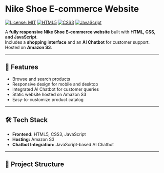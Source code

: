 # Nike Shoe E-commerce Website

[![License: MIT](https://img.shields.io/badge/License-MIT-yellow.svg)](https://opensource.org/licenses/MIT)
[![HTML5](https://img.shields.io/badge/HTML5-E34F26?style=flat&logo=html5&logoColor=white)](https://developer.mozilla.org/en-US/docs/Web/HTML)
[![CSS3](https://img.shields.io/badge/CSS3-1572B6?style=flat&logo=css3&logoColor=white)](https://developer.mozilla.org/en-US/docs/Web/CSS)
[![JavaScript](https://img.shields.io/badge/JavaScript-F7DF1E?style=flat&logo=javascript&logoColor=black)](https://developer.mozilla.org/en-US/docs/Web/JavaScript)

A **fully responsive Nike Shoe E-commerce website** built with **HTML, CSS, and JavaScript**.  
Includes a **shopping interface** and an **AI Chatbot** for customer support. Hosted on **Amazon S3**.

---

## 🚀 Features

- Browse and search products
- Responsive design for mobile and desktop
- Integrated AI Chatbot for customer queries
- Static website hosted on Amazon S3
- Easy-to-customize product catalog

---

## 🛠️ Tech Stack

- **Frontend:** HTML5, CSS3, JavaScript
- **Hosting:** Amazon S3
- **Chatbot Integration:** JavaScript-based AI Chatbot

---

## 📂 Project Structure

